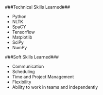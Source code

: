 ###Technical Skills Learned###
- Python
- NLTK
- SpaCY
- Tensorflow
- Matplotlib
- SciPy
- NumPy

###Soft Skills Learned###
- Communication
- Scheduling
- Time and Project Management
- Flexibility
- Ability to work in teams and independently
